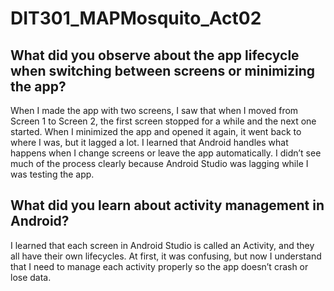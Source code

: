 # DIT301_MAPMosquito_Act02
## What did you observe about the app lifecycle when switching between screens or minimizing the app?
When I made the app with two screens, I saw that when I moved from Screen 1 to Screen 2, the first screen 
stopped for a while and the next one started. When I minimized the app and opened it again, it went back to 
where I was, but it lagged a lot. I learned that Android handles what happens when I change screens or leave 
the app automatically. I didn’t see much of the process clearly because Android Studio was lagging while I 
was testing the app.


## What did you learn about activity management in Android?
I learned that each screen in Android Studio is called an Activity, and they all have their own lifecycles.
At first, it was confusing, but now I understand that I need to manage each activity properly so the app
doesn’t crash or lose data.
